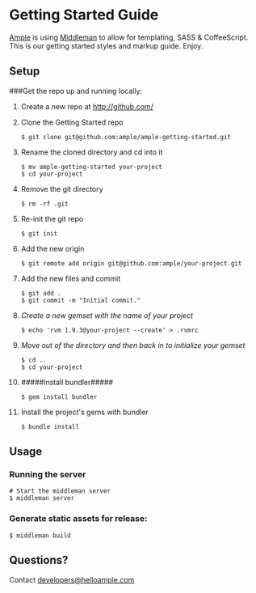 # Getting Started Guide

[Ample](http://www.helloample.com/) is using [Middleman](http://middlemanapp.com/guides/getting-started) to allow for templating, SASS & CoffeeScript. This is our getting started styles and markup guide. Enjoy.

## Setup

###Get the repo up and running locally:

1. Create a new repo at http://github.com/
2. Clone the Getting Started repo

    ```
	$ git clone git@github.com:ample/ample-getting-started.git
	```
3. Rename the cloned directory and cd into it

	```
  	$ mv ample-getting-started your-project
  	$ cd your-project
  	```
4. Remove the git directory

	```
  	$ rm -rf .git
	```
5. Re-init the git repo

  	```
  	$ git init
 	```
6. Add the new origin

	```
  	$ git remote add origin git@github.com:ample/your-project.git
	```
7. Add the new files and commit

	```
	$ git add .
	$ git commit -m "Initial commit."
	```
8. _Create a new gemset with the name of your project_

	```
	$ echo 'rvm 1.9.3@your-project --create' > .rvmrc
	```
9. *Move out of the directory and then back in to initialize your gemset*

	```
	$ cd ..
	$ cd your-project
  	```
10. #####Install bundler#####

	```
	$ gem install bundler
 	```
11. Install the project's gems with bundler

	```
	$ bundle install
	```
	
## Usage

### Running the server

    # Start the middleman server
    $ middleman server
 
### Generate static assets for release:

    $ middleman build
	
## Questions?


Contact developers@helloample.com